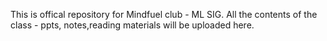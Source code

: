 This is offical repository for Mindfuel club - ML SIG. 
All the contents of the class - ppts, notes,reading materials will be uploaded here.
